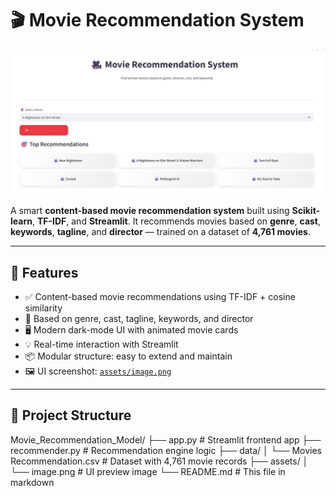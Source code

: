 # 🎬 Movie Recommendation System

![App UI](https://github.com/Vineetg2003/Movie_Recommendation_Model/blob/master/image.png)

A smart **content-based movie recommendation system** built using **Scikit-learn**, **TF-IDF**, and **Streamlit**. It recommends movies based on **genre**, **cast**, **keywords**, **tagline**, and **director** — trained on a dataset of **4,761 movies**.

---

## 🚀 Features

- ✅ Content-based movie recommendations using TF-IDF + cosine similarity
- 🎯 Based on genre, cast, tagline, keywords, and director
- 🖥️ Modern dark-mode UI with animated movie cards
- 💡 Real-time interaction with Streamlit
- 📦 Modular structure: easy to extend and maintain
- 🖼️ UI screenshot: [`assets/image.png`](assets/image.png)

---

## 📁 Project Structure

Movie_Recommendation_Model/
├── app.py # Streamlit frontend app
├── recommender.py # Recommendation engine logic
├── data/
│ └── Movies Recommendation.csv # Dataset with 4,761 movie records
├── assets/
│ └── image.png # UI preview image
└── README.md # This file in markdown


